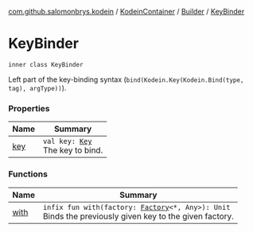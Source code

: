 [com.github.salomonbrys.kodein](../../../index.md) / [KodeinContainer](../../index.md) / [Builder](../index.md) / [KeyBinder](.)

# KeyBinder

`inner class KeyBinder`

Left part of the key-binding syntax (`bind(Kodein.Key(Kodein.Bind(type, tag), argType))`).

### Properties

| Name | Summary |
|---|---|
| [key](key.md) | `val key: `[`Key`](../../../-kodein/-key/index.md)<br>The key to bind. |

### Functions

| Name | Summary |
|---|---|
| [with](with.md) | `infix fun with(factory: `[`Factory`](../../../-factory/index.md)`<*, Any>): Unit`<br>Binds the previously given key to the given factory. |

